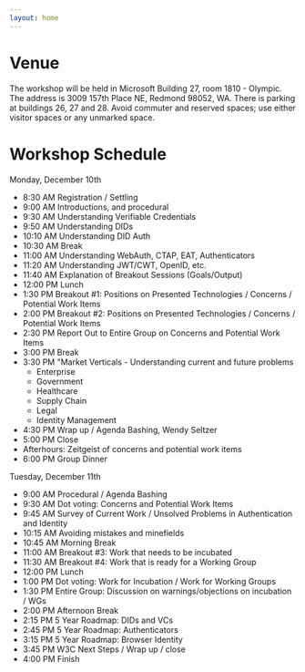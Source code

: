 ```yaml
---
layout: home
---
```



# Venue

The workshop will be held in Microsoft Building 27, room 1810 - Olympic.  The address is 3009 157th Place NE, Redmond 98052, WA.  There is parking at buildings 26, 27 and 28.  Avoid commuter and reserved spaces; use either visitor spaces or any unmarked space.

# Workshop Schedule

Monday, December 10th	
* 8:30 AM	Registration / Settling
* 9:00 AM	Introductions, and procedural
* 9:30 AM	Understanding Verifiable Credentials
* 9:50 AM	Understanding DIDs
* 10:10 AM	Understanding DID Auth
* 10:30 AM	Break
* 11:00 AM	Understanding WebAuth, CTAP, EAT, Authenticators
* 11:20 AM	Understanding JWT/CWT, OpenID, etc.
* 11:40 AM	Explanation of Breakout Sessions (Goals/Output)
* 12:00 PM	Lunch
* 1:30 PM	Breakout #1: Positions on Presented Technologies / Concerns / Potential Work Items
* 2:00 PM	Breakout #2: Positions on Presented Technologies / Concerns / Potential Work Items
* 2:30 PM	Report Out to Entire Group on Concerns and Potential Work Items
* 3:00 PM	Break
* 3:30 PM	"Market Verticals - Understanding current and future problems
   * Enterprise
   * Government
   * Healthcare
   * Supply Chain
   * Legal
   * Identity Management
* 4:30 PM	 Wrap up / Agenda Bashing, Wendy Seltzer
* 5:00 PM	Close
* Afterhours: Zeitgeist of concerns and potential work items
* 6:00 PM	Group Dinner
	
Tuesday, December 11th	
* 9:00 AM	Procedural / Agenda Bashing
* 9:30 AM	Dot voting: Concerns and Potential Work Items
* 9:45 AM	Survey of Current Work / Unsolved Problems in Authentication and Identity
* 10:15 AM	Avoiding mistakes and minefields
* 10:45 AM	Morning Break
* 11:00 AM	Breakout #3: Work that needs to be incubated
* 11:30 AM	Breakout #4: Work that is ready for a Working Group
* 12:00 PM	Lunch
* 1:00 PM	Dot voting: Work for Incubation / Work for Working Groups
* 1:30 PM	Entire Group: Discussion on warnings/objections on incubation / WGs
* 2:00 PM	Afternoon Break
* 2:15 PM	5 Year Roadmap: DIDs and VCs
* 2:45 PM	5 Year Roadmap: Authenticators
* 3:15 PM	5 Year Roadmap: Browser Identity
* 3:45 PM	W3C Next Steps / Wrap up / close
* 4:00 PM	Finish

<!--
## First Day

<table class="zebra todo">
    <tr>
        <th>9:00 - 10:30</th>
        <td>
            <p class="session-title">Session title</p>
            <ol>
                <li>First talk</li>
                <li>Second talk</li>
            </ol>
        </td>
    </tr>
    <tr>
        <th>10:30 - 11:00</th>
        <td>
            Coffee break
        </td>
    </tr>
    <tr>
        <th>11:00 - 12:30</th>
        <td>
            <p class="session-title">Session title</p>
            <ol>
                <li>First talk</li>
                <li>Second talk</li>
            </ol>
        </td>
    </tr>
</table>


## Second Day
-->
